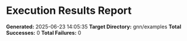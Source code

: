 # Execution Results Report

**Generated:** 2025-06-23 14:05:35
**Target Directory:** gnn/examples
**Total Successes:** 0
**Total Failures:** 0

